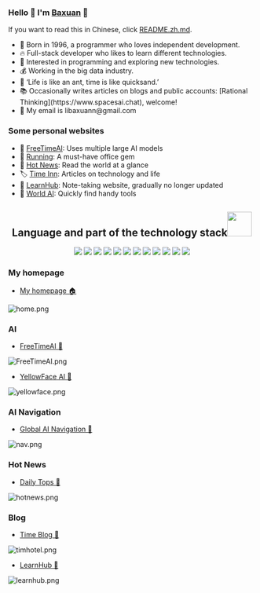 ### Hello 👋 I'm [Baxuan](https://www.spacesai.chat/pages/about) 🫡

If you want to read this in Chinese, click [README.zh.md](README.zh.md).

<ul>
    <li>🤭 Born in 1996, a programmer who loves independent development. </li>
    <li>🔥 Full-stack developer who likes to learn different technologies. </li>
    <li>🔭 Interested in programming and exploring new technologies. </li>
    <li>💰 Working in the big data industry. </li>
    <li>🌱 ‘Life is like an ant, time is like quicksand.’</li>
<li>📚 Occasionally writes articles on blogs and public accounts: [Rational Thinking](https://www.spacesai.chat), welcome!</li>
<li>📮 My email is libaxuann@gmail.com</li>
</ul>

### Some personal websites
- 🤖 [FreeTimeAI](https://freetimeai.eu.org): Uses multiple large AI models
- 🧰 [Running](https://autoais.eu.org): A must-have office gem
- 📰 [Hot News](https://dailytops.eu.org): Read the world at a glance
- 🏷️ [Time Inn](https://www.spacesai.chat/): Articles on technology and life
- 📒 [LearnHub](https://gptadmin.eu.org): Note-taking website, gradually no longer updated
- 🔧 [World AI](https://globalai.chat/): Quickly find handy tools

<h2 align="center">Language and part of the technology stack<img src="https://media.giphy.com/media/mGcNjsfWAjY5AEZNw6/giphy.gif" width="50"></h2>
<p align="center">
    <img src="https://img.shields.io/badge/-JavaScript-black?style=flat-square&logo=javascript"/>
    <img src="https://img.shields.io/badge/-Nodejs-black?style=flat-square&logo=Node.js"/>
    <img src="https://img.shields.io/badge/-Java-black?style=flat-square&logo=java"/>
    <img src="https://img.shields.io/badge/-NestJs-black?style=flat-square&logo=nestjs"/>
    <img src="https://img.shields.io/badge/-VueJs-black?style=flat-square&logo=Vue.js"/>
    <img src="https://img.shields.io/badge/-React-black?style=flat-square&logo=react"/>
    <img src="https://img.shields.io/badge/-Mysql-black?style=flat-square&logo=mysql"/>
    <img src="https://img.shields.io/badge/-Redis-black?style=flat-square&logo=redis"/>
    <img src="https://img.shields.io/badge/-Docker-black?style=flat-square&logo=docker"/>
    <img src="https://img.shields.io/badge/-Vite-black?style=flat-square&logo=vite"/>
    <img src="https://img.shields.io/badge/-Typescript-black?style=flat-square&logo=ts-node"/>
    <img src="https://img.shields.io/badge/-GitHub-black?style=flat-square&logo=github"/>
</p>

### My homepage
- [My homepage 🏠](https://autoais.eu.org/)

![home.png](https://musictops.eu.org/file/1727421965364_home.png)

### AI
- [FreeTimeAI 🤖](https://globalnextai.cn)

![FreeTimeAI.png](https://musictops.eu.org/file/1727421965821_FreeTimeAI.png)

- [YellowFace AI 🤖](https://yellowfaceai.cn)

![yellowface.png](https://musictops.eu.org/file/1727421965740_yellowface.png)

### AI Navigation
- [Global AI Navigation 🧭](https://globalai.chat/)

![nav.png](https://musictops.eu.org/file/1727421960921_nav.png)

### Hot News
- [Daily Tops 📰](https://dailytops.eu.org/)

![hotnews.png](https://musictops.eu.org/file/1727421954905_hotnews.png)

### Blog
- [Time Blog 📖](https://www.spacesai.chat/)

![timhotel.png](https://musictops.eu.org/file/1727421959133_timhotel.png)

- [LearnHub 📖](https://gptadmin.eu.org/)

![learnhub.png](https://musictops.eu.org/file/1727421957343_learnhub.png)
